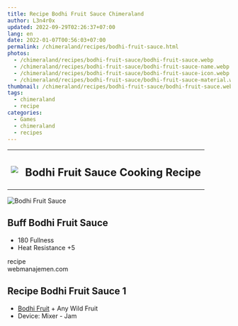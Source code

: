 ```yaml
---
title: Recipe Bodhi Fruit Sauce Chimeraland
author: L3n4r0x
updated: 2022-09-29T02:26:37+07:00
lang: en
date: 2022-01-07T00:56:03+07:00
permalink: /chimeraland/recipes/bodhi-fruit-sauce.html
photos:
  - /chimeraland/recipes/bodhi-fruit-sauce/bodhi-fruit-sauce.webp
  - /chimeraland/recipes/bodhi-fruit-sauce/bodhi-fruit-sauce-name.webp
  - /chimeraland/recipes/bodhi-fruit-sauce/bodhi-fruit-sauce-icon.webp
  - /chimeraland/recipes/bodhi-fruit-sauce/bodhi-fruit-sauce-material.webp
thumbnail: /chimeraland/recipes/bodhi-fruit-sauce/bodhi-fruit-sauce.webp
tags:
  - chimeraland
  - recipe
categories:
  - Games
  - chimeraland
  - recipes
---
```


<section id="bootstrap-wrapper">
  <link
    rel="stylesheet"
    href="https://rawcdn.githack.com/dimaslanjaka/Web-Manajemen/870a349/css/bootstrap-5-3-0-alpha3-wrapper.css"
  />
  <div class="row mb-2">
    <div class="col-md-12 mb-2">
      <table class="table" id="post-info">
        <tbody>
          <tr>
            <td>
              <img
                class="d-inline-block me-2"
                src="/chimeraland/recipes/bodhi-fruit-sauce/bodhi-fruit-sauce-icon.webp"
                width="auto"
                height="auto"
              />
            </td>
            <td><h1 class="fs-5">Bodhi Fruit Sauce Cooking Recipe</h1></td>
          </tr>
        </tbody>
      </table>
    </div>
  </div>
  <div class="card mb-2 bg-dark text-light">
    <div class="row g-0">
      <div class="col-sm-4 position-relative mb-2">
        <img
          src="/chimeraland/recipes/bodhi-fruit-sauce/bodhi-fruit-sauce-material.webp"
          class="card-img fit-cover w-100 h-100"
          alt="Bodhi Fruit Sauce"
          data-fancybox="true"
        />
      </div>
      <div class="col-sm-8 mb-2">
        <div class="card-body">
          <h2 class="card-title fs-5">Buff Bodhi Fruit Sauce</h2>
          <div class="card-text">
            <ul>
              <li>180 Fullness</li>
              <li>Heat Resistance +5</li>
            </ul>
          </div>
          <span class="badge rounded-pill bg-dark text-white">recipe</span>
        </div>
        <div class="card-footer text-end text-muted">webmanajemen.com</div>
      </div>
    </div>
  </div>
  <div class="row mb-2">
    <div class="col-12 col-lg-6 recipe-item mb-2">
      <div class="card">
        <div class="card-body">
          <h2 class="card-title fs-5">Recipe Bodhi Fruit Sauce 1</h2>
          <div class="card-text">
            <ul>
              <li>
                <a
                  class="text-decoration-none"
                  href="/chimeraland/materials/bodhi-fruit.html"
                  >Bodhi Fruit</a
                ><span> + </span>Any Wild Fruit
              </li>
              <li>Device: Mixer - Jam</li>
            </ul>
          </div>
        </div>
      </div>
    </div>
  </div>
</section>